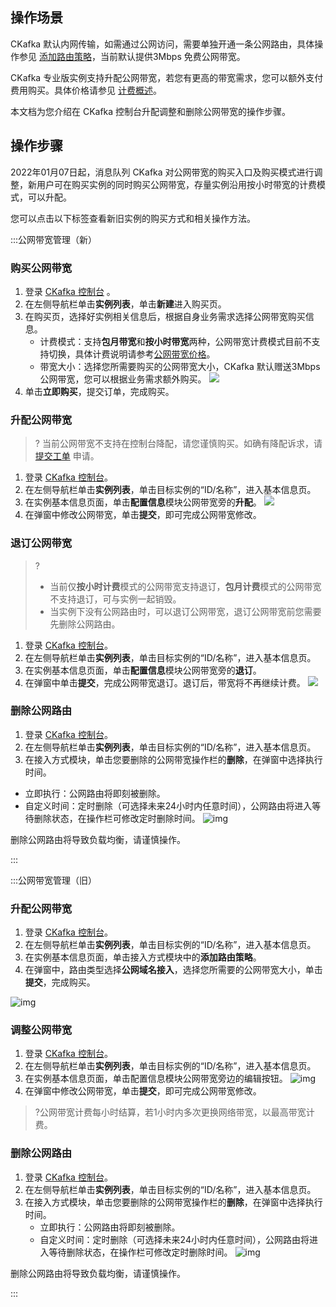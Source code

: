## 操作场景

CKafka 默认内网传输，如需通过公网访问，需要单独开通一条公网路由，具体操作参见 [添加路由策略](https://intl.cloud.tencent.com/document/product/597/32555)，当前默认提供3Mbps 免费公网带宽。

CKafka 专业版实例支持升配公网带宽，若您有更高的带宽需求，您可以额外支付费用购买。具体价格请参见 [计费概述](https://intl.cloud.tencent.com/document/product/597/11745)。


本文档为您介绍在 CKafka 控制台升配调整和删除公网带宽的操作步骤。

## 操作步骤

2022年01月07日起，消息队列 CKafka 对公网带宽的购买入口及购买模式进行调整，新用户可在购买实例的同时购买公网带宽，存量实例沿用按小时带宽的计费模式，可以升配。

您可以点击以下标签查看新旧实例的购买方式和相关操作方法。

<dx-tabs>

:::公网带宽管理（新）

### 购买公网带宽
1. 登录 [CKafka 控制台](https://console.cloud.tencent.com/ckafka) 。
2. 在左侧导航栏单击**实例列表**，单击**新建**进入购买页。
3. 在购买页，选择好实例相关信息后，根据自身业务需求选择公网带宽购买信息。
   - 计费模式：支持**包月带宽**和**按小时带宽**两种，公网带宽计费模式目前不支持切换，具体计费说明请参考[公网带宽价格](https://intl.cloud.tencent.com/document/product/597/11745#prices)。
   - 带宽大小：选择您所需要购买的公网带宽大小，CKafka 默认赠送3Mbps公网带宽，您可以根据业务需求额外购买。
   ![](https://qcloudimg.tencent-cloud.cn/raw/9011deb26b8155d239a0db2c241bc7f7.png)
4. 单击**立即购买**，提交订单，完成购买。


### 升配公网带宽

> ? 当前公网带宽不支持在控制台降配，请您谨慎购买。如确有降配诉求，请 [提交工单](https://console.cloud.tencent.com/workorder/category) 申请。
> 

1. 登录 [CKafka 控制台](https://console.cloud.tencent.com/ckafka)。
2. 在左侧导航栏单击**实例列表**，单击目标实例的“ID/名称”，进入基本信息页。
3. 在实例基本信息页面，单击**配置信息**模块公网带宽旁的**升配**。
![](https://qcloudimg.tencent-cloud.cn/raw/fbe37daccdd7a79288bf068fe9da130c.png)
4. 在弹窗中修改公网带宽，单击**提交**，即可完成公网带宽修改。



### 退订公网带宽
> ?
> - 当前仅**按小时计费**模式的公网带宽支持退订，**包月计费**模式的公网带宽不支持退订，可与实例一起销毁。
> - 当实例下没有公网路由时，可以退订公网带宽，退订公网带宽前您需要先删除公网路由。
> 

1. 登录 [CKafka 控制台](https://console.cloud.tencent.com/ckafka)。
2. 在左侧导航栏单击**实例列表**，单击目标实例的“ID/名称”，进入基本信息页。
3. 在实例基本信息页面，单击**配置信息**模块公网带宽旁的**退订**。
4. 在弹窗中单击**提交**，完成公网带宽退订。退订后，带宽将不再继续计费。
   ![](https://qcloudimg.tencent-cloud.cn/raw/b0df84bb9695a46e6788f776c843d2e2.png)

   



### 删除公网路由

1. 登录 [CKafka 控制台](https://console.cloud.tencent.com/ckafka)。
2. 在左侧导航栏单击**实例列表**，单击目标实例的“ID/名称”，进入基本信息页。
3. 在接入方式模块，单击您要删除的公网带宽操作栏的**删除**，在弹窗中选择执行时间。
  - 立即执行：公网路由将即刻被删除。
  - 自定义时间：定时删除（可选择未来24小时内任意时间），公网路由将进入等待删除状态，在操作栏可修改定时删除时间。
 ![img](https://main.qcloudimg.com/raw/30008f4c164cd70fcfab68cd8f6b50ff.png)
 
 
<dx-alert infotype="explain" title="">
删除公网路由将导致负载均衡，请谨慎操作。
</dx-alert>




:::

:::公网带宽管理（旧）

### 升配公网带宽

1. 登录 [CKafka 控制台](https://console.cloud.tencent.com/ckafka)。
2. 在左侧导航栏单击**实例列表**，单击目标实例的“ID/名称”，进入基本信息页。
3. 在实例基本信息页面，单击接入方式模块中的**添加路由策略**。
4. 在弹窗中，路由类型选择**公网域名接入**，选择您所需要的公网带宽大小，单击**提交**，完成购买。

![img](https://main.qcloudimg.com/raw/5e4e665632e7ebd5a78931e87819b5d8.png)


### 调整公网带宽

1. 登录 [CKafka 控制台](https://console.cloud.tencent.com/ckafka)。
2. 在左侧导航栏单击**实例列表**，单击目标实例的“ID/名称”，进入基本信息页。
3. 在实例基本信息页面，单击配置信息模块公网带宽旁边的编辑按钮。
   ![img](https://main.qcloudimg.com/raw/e831bfe8a42bb3e1e9dee069a85155b7.png)
4. 在弹窗中修改公网带宽，单击**提交**，即可完成公网带宽修改。
> ?公网带宽计费每小时结算，若1小时内多次更换网络带宽，以最高带宽计费。

   

### 删除公网路由

1. 登录 [CKafka 控制台](https://console.cloud.tencent.com/ckafka)。
2. 在左侧导航栏单击**实例列表**，单击目标实例的“ID/名称”，进入基本信息页。
3. 在接入方式模块，单击您要删除的公网带宽操作栏的**删除**，在弹窗中选择执行时间。
   - 立即执行：公网路由将即刻被删除。
   - 自定义时间：定时删除（可选择未来24小时内任意时间），公网路由将进入等待删除状态，在操作栏可修改定时删除时间。
     ![img](https://main.qcloudimg.com/raw/30008f4c164cd70fcfab68cd8f6b50ff.png)
		 
<dx-alert infotype="explain" title="">
删除公网路由将导致负载均衡，请谨慎操作。
</dx-alert>



:::
</dx-tabs>
